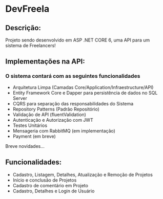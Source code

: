 # DevFreela
## Descrição:
<p> Projeto sendo desenvolvido em ASP .NET CORE 6, uma API para um sistema de Freelancers! </p>

## Implementações na API:
### O sistema contará com as seguintes funcionalidades 
+ Arquitetura Limpa (Camadas Core/Application/Infraestructure/API)
+ Entity Framework Core e Dapper para persistência de dados no SQL Server
+ CQRS para separação das responsabilidades do Sistema
+ Repository Patterns (Padrão Repositório)
+ Validação de API (fluentValidation)
+ Autenticação e Autorização com JWT 
+ Testes Unitários
+ Mensageria com RabbitMQ (em implementação)
+ Payment (em breve)
<p>Breve novidades...</p>

## Funcionalidades:
+ Cadastro, Listagem, Detalhes, Atualização e Remoção de Projetos
+ Início e conclusão de Projetos
+ Cadastro de comentário em Projeto
+ Cadastro, Detalhes e Login de Usuário

